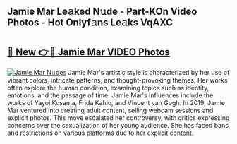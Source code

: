 ## Jamie Mar Le𝚊ked N𝚞de - Part-KOn Video Photos - Hot Onlyf𝚊ns Le𝚊ks VqAXC

# <h2><a href="http://ac2094.deff.icu/?id=Jamie+Mar">🔗 New 👉🔴 Jamie Mar VIDEO Photos</a></h2>

[![Jamie Mar N𝚞des](https://i.imgur.com/rIISA9y.gif)](http://ac2094.deff.icu/?id=Jamie+Mar)
Jamie Mar's artistic style is characterized by her use of vibrant colors, intricate patterns, and thought-provoking themes. Her works often explore the human condition, examining topics such as identity, emotions, and the passage of time. Jamie Mar's influences include the works of Yayoi Kusama, Frida Kahlo, and Vincent van Gogh. In 2019, Jamie Mar ventured into creating adult content, selling webcam sessions and explicit photos. This move escalated her controversy, with critics expressing concerns over the sexualization of her young audience. She has faced bans and restrictions on various platforms due to her explicit content.
